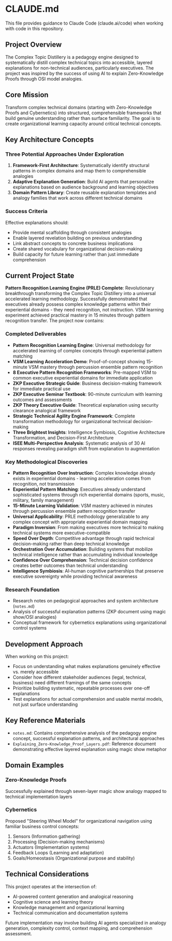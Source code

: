 # CLAUDE.md

This file provides guidance to Claude Code (claude.ai/code) when working with code in this repository.

## Project Overview

The Complex Topic Distillery is a pedagogy engine designed to systematically distill complex technical topics into accessible, layered explanations for non-technical audiences, particularly executives. The project was inspired by the success of using AI to explain Zero-Knowledge Proofs through OSI model analogies.

## Core Mission

Transform complex technical domains (starting with Zero-Knowledge Proofs and Cybernetics) into structured, comprehensible frameworks that build genuine understanding rather than surface familiarity. The goal is to create organizational learning capacity around critical technical concepts.

## Key Architecture Concepts

### Three Potential Approaches Under Exploration

1. **Framework-First Architecture**: Systematically identify structural patterns in complex domains and map them to comprehensible analogies
2. **Adaptive Explanation Generation**: Build AI agents that personalize explanations based on audience background and learning objectives  
3. **Domain Pattern Library**: Create reusable explanation templates and analogy families that work across different technical domains

### Success Criteria

Effective explanations should:
- Provide mental scaffolding through consistent analogies
- Enable layered revelation building on previous understanding
- Link abstract concepts to concrete business implications
- Create shared vocabulary for organizational decision-making
- Build capacity for future learning rather than just immediate comprehension

## Current Project State

**Pattern Recognition Learning Engine (PRLE) Complete**: Revolutionary breakthrough transforming the Complex Topic Distillery into a universal accelerated learning methodology. Successfully demonstrated that executives already possess complex knowledge patterns within their experiential domains - they need recognition, not instruction. VSM learning experiment achieved practical mastery in 15 minutes through pattern recognition transfer. The project now contains:

### Completed Deliverables
- **Pattern Recognition Learning Engine**: Universal methodology for accelerated learning of complex concepts through experiential pattern matching
- **VSM Learning Acceleration Demo**: Proof-of-concept showing 15-minute VSM mastery through percussion ensemble pattern recognition
- **8 Executive Pattern Recognition Frameworks**: Pre-mapped VSM to common executive experiential domains for immediate application
- **ZKP Executive Strategic Guide**: Business decision-making framework for immediate practical use
- **ZKP Executive Seminar Textbook**: 90-minute curriculum with learning outcomes and assessments
- **ZKP Theory Executive Guide**: Theoretical explanation using security clearance analogical framework
- **Strategic Technical Agility Engine Framework**: Complete transformation methodology for organizational technical decision-making
- **Three Brightest Insights**: Intelligence Symbiosis, Cognitive Architecture Transformation, and Decision-First Architecture
- **ISEE Multi-Perspective Analysis**: Systematic analysis of 30 AI responses revealing paradigm shift from explanation to augmentation

### Key Methodological Discoveries
- **Pattern Recognition Over Instruction**: Complex knowledge already exists in experiential domains - learning acceleration comes from recognition, not transmission
- **Experiential Pattern Matching**: Executives already understand sophisticated systems through rich experiential domains (sports, music, military, family management)
- **15-Minute Learning Validation**: VSM mastery achieved in minutes through percussion ensemble pattern recognition transfer
- **Universal Applicability**: PRLE methodology generalizable to any complex concept with appropriate experiential domain mapping
- **Paradigm Inversion**: From making executives more technical to making technical systems more executive-compatible
- **Speed Over Depth**: Competitive advantage through rapid technical decision-making rather than deep technical knowledge
- **Orchestration Over Accumulation**: Building systems that mobilize technical intelligence rather than accumulating individual knowledge
- **Confidence Over Comprehension**: Technical decision confidence creates better outcomes than technical understanding
- **Intelligence Symbiosis**: AI-human cognitive partnerships that preserve executive sovereignty while providing technical awareness

### Research Foundation
- Research notes on pedagogical approaches and system architecture (`notes.md`)
- Analysis of successful explanation patterns (ZKP document using magic show/OSI analogies)
- Conceptual framework for cybernetics explanations using organizational control systems

## Development Approach

When working on this project:
- Focus on understanding what makes explanations genuinely effective vs. merely accessible
- Consider how different stakeholder audiences (legal, technical, business) need different framings of the same concepts
- Prioritize building systematic, repeatable processes over one-off explanations
- Test explanations for actual comprehension and usable mental models, not just surface understanding

## Key Reference Materials

- `notes.md`: Contains comprehensive analysis of the pedagogy engine concept, successful explanation patterns, and architectural approaches
- `Explaining_Zero-Knowledge_Proof_Layers.pdf`: Reference document demonstrating effective layered explanation using magic show metaphor

## Domain Examples

### Zero-Knowledge Proofs
Successfully explained through seven-layer magic show analogy mapped to technical implementation layers

### Cybernetics  
Proposed "Steering Wheel Model" for organizational navigation using familiar business control concepts:
1. Sensors (Information gathering)
2. Processing (Decision-making mechanisms) 
3. Actuators (Implementation systems)
4. Feedback Loops (Learning and adaptation)
5. Goals/Homeostasis (Organizational purpose and stability)

## Technical Considerations

This project operates at the intersection of:
- AI-powered content generation and analogical reasoning
- Cognitive science and learning theory
- Knowledge management and organizational learning
- Technical communication and documentation systems

Future implementation may involve building AI agents specialized in analogy generation, complexity control, context mapping, and comprehension assessment.
